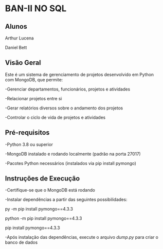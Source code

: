 # BAN-II NO SQL

## Alunos
Arthur Lucena

Daniel Bett

## Visão Geral

Este é um sistema de gerenciamento de projetos desenvolvido em Python com MongoDB, que permite:

-Gerenciar departamentos, funcionários, projetos e atividades

-Relacionar projetos entre si

-Gerar relatórios diversos sobre o andamento dos projetos

-Controlar o ciclo de vida de projetos e atividades

## Pré-requisitos

-Python 3.8 ou superior

-MongoDB instalado e rodando localmente (padrão na porta 27017)

-Pacotes Python necessários (instalados via pip install pymongo)

## Instruções de Execução

-Certifique-se que o MongoDB está rodando

-Instalar dependências a partir das seguintes possibilidades:

py -m  pip install pymongo==4.3.3

python -m pip install pymongo==4.3.3

pip install pymongo==4.3.3

-Após instalação das dependências, execute o arquivo *dump.py* para criar o banco de dados



